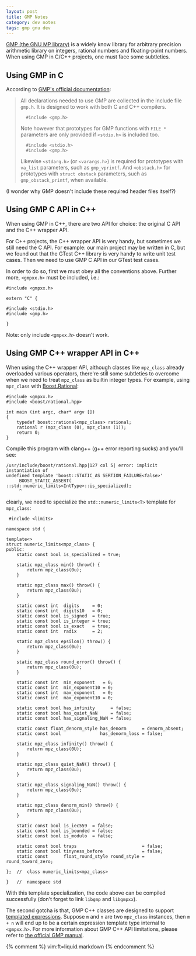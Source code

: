 ```yaml
---
layout: post
title: GMP Notes
category: dev notes
tags: gmp gnu dev
---
```


[GMP (the GNU MP library)][gmp-home] is a widely know library for arbitrary
precision arithmetic library on integers, rational numbers and floating-point
numbers.  When using GMP in C/C++ projects, one must face some subtleties.

[gmp-home]: http://gmplib.org/index.html

## Using GMP in C

According to [GMP's official documentation][gmp-headers]:

>   All declarations needed to use GMP are collected in the include file
>   `gmp.h`.  It is designed to work with both C and C++ compilers.
>
>       #include <gmp.h>
>
>   Note however that prototypes for GMP functions with `FILE *` parameters are
>   only provided if `<stdio.h>` is included too.
>
>       #include <stdio.h>
>       #include <gmp.h>
>
>   Likewise `<stdarg.h>` (or `<varargs.h>`) is required for prototypes with
>   `va_list` parameters, such as `gmp_vprintf`.  And `<obstack.h>` for
>   prototypes with `struct obstack` parameters, such as `gmp_obstack_printf`,
>   when available.

[gmp-headers]: http://gmplib.org/manual/Headers-and-Libraries.html#Headers-and-Libraries

(I wonder why GMP doesn't include these required header files itself?)

## Using GMP C API in C++

When using GMP in C++, there are two API for choice: the original C API and the
C++ wrapper API.

For C++ projects, the C++ wrapper API is very handy, but sometimes we still
need the C API.  For example: our main project may be written in C, but we
found out that the GTest C++ library is very handy to write unit test cases.
Then we need to use GMP C API in our GTest test cases.

In order to do so, first we must obey all the conventions above.  Further more,
`<gmpxx.h>` must be included, i.e.:

    #include <gmpxx.h>

    extern "C" {

    #include <stdio.h>
    #include <gmp.h>

    }

Note: only include `<gmpxx.h>` doesn't work.

## Using GMP C++ wrapper API in C++

When using the C++ wrapper API, although classes like `mpz_class` already
overloaded various operators, there're still some subtleties to overcome when we
need to treat `mpz_class` as builtin integer types.  For example, using
`mpz_class` with [Boost.Rational][boost-rational]:

    #include <gmpxx.h>
    #include <boost/rational.hpp>

    int main (int argc, char* argv [])
    {
        typedef boost::rational<mpz_class> rational;
        rational r (mpz_class (0), mpz_class (1));
        return 0;
    }

Compile this program with clang++ (g++ error reporting sucks) and you'll see:

    /usr/include/boost/rational.hpp|127 col 5| error: implicit instantiation of
    undefined template 'boost::STATIC_AS SERTION_FAILURE<false>'
         BOOST_STATIC_ASSERT( ::std::numeric_limits<IntType>::is_specialized);
         ^

clearly, we need to specialize the `std::numeric_limits<T>` template for
`mpz_class`:

     #include <limits>

    namespace std {

    template<>
    struct numeric_limits<mpz_class> {
    public:
        static const bool is_specialized = true;

        static mpz_class min() throw() {
            return mpz_class(0u);
        }

        static mpz_class max() throw() {
            return mpz_class(0u);
        }

        static const int  digits     = 0;
        static const int  digits10   = 0;
        static const bool is_signed  = true;
        static const bool is_integer = true;
        static const bool is_exact   = true;
        static const int  radix      = 2;

        static mpz_class epsilon() throw() {
            return mpz_class(0u);
        }

        static mpz_class round_error() throw() {
            return mpz_class(0u);
        }

        static const int  min_exponent   = 0;
        static const int  min_exponent10 = 0;
        static const int  max_exponent   = 0;
        static const int  max_exponent10 = 0;

        static const bool has_infinity      = false;
        static const bool has_quiet_NaN     = false;
        static const bool has_signaling_NaN = false;

        static const float_denorm_style has_denorm      = denorm_absent;
        static const bool               has_denorm_loss = false;

        static mpz_class infinity() throw() {
            return mpz_class(0U);
        }

        static mpz_class quiet_NaN() throw() {
            return mpz_class(0u);
        }

        static mpz_class signaling_NaN() throw() {
            return mpz_class(0u);
        }

        static mpz_class denorm_min() throw() {
            return mpz_class(0u);
        }

        static const bool is_iec559  = false;
        static const bool is_bounded = false;
        static const bool is_modulo  = false;

        static const bool traps                         = false;
        static const bool tinyness_before               = false;
        static const      float_round_style round_style = round_toward_zero;

    };  //  class numeric_limits<mpz_class>

    }   //  namespace std

With this template specialization, the code above can be compiled successfully
(don't forget to link `libgmp` and `libgmpxx`).

The second gotcha is that, GMP C++ classes are designed to support [templated
expressions][temp-expr].  Suppose `m` and `n` are two `mpz_class` instances,
then `m + n` will end up to be a certain expression template type internal to
`<gmpxx.h>`.  For more information about GMP C++ API limitations, please refer
to [the official GMP manual][gmpxx-limits].

[boost-rational]: http://www.boost.org/doc/libs/1_50_0/libs/rational/
[temp-expr]: http://en.wikipedia.org/wiki/Expression_templates
[gmpxx-limits]: http://gmplib.org/manual/C_002b_002b-Interface-Limitations.html#C_002b_002b-Interface-Limitations

{% comment %}
vim:ft=liquid.markdown
{% endcomment %}
